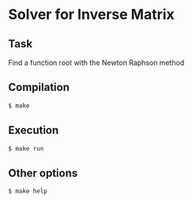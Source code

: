 # Solver for Inverse Matrix

## Task

Find a function root with the Newton Raphson method

## Compilation

``` bash
$ make
```

## Execution

``` bash
$ make run
```

## Other options

``` bash
$ make help
```
